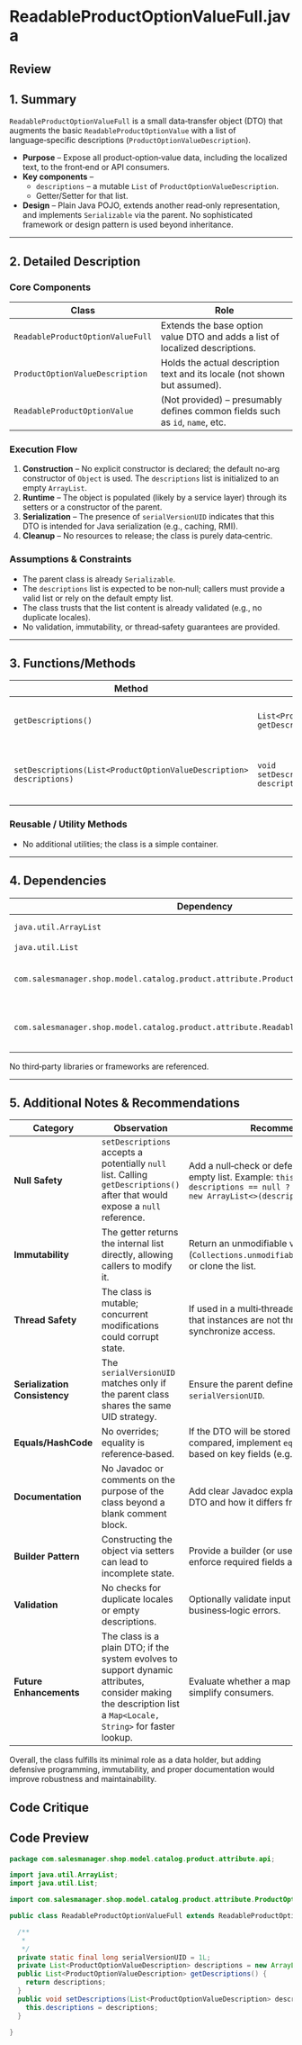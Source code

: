 # ReadableProductOptionValueFull.java

## Review

## 1. Summary  
`ReadableProductOptionValueFull` is a small data‑transfer object (DTO) that augments the basic `ReadableProductOptionValue` with a list of language‑specific descriptions (`ProductOptionValueDescription`).  
- **Purpose** – Expose all product‑option‑value data, including the localized text, to the front‑end or API consumers.  
- **Key components** –  
  - `descriptions` – a mutable `List` of `ProductOptionValueDescription`.  
  - Getter/Setter for that list.  
- **Design** – Plain Java POJO, extends another read‑only representation, and implements `Serializable` via the parent. No sophisticated framework or design pattern is used beyond inheritance.

---

## 2. Detailed Description  
### Core Components
| Class | Role |
|-------|------|
| `ReadableProductOptionValueFull` | Extends the base option value DTO and adds a list of localized descriptions. |
| `ProductOptionValueDescription` | Holds the actual description text and its locale (not shown but assumed). |
| `ReadableProductOptionValue` | (Not provided) – presumably defines common fields such as `id`, `name`, etc. |

### Execution Flow
1. **Construction** – No explicit constructor is declared; the default no‑arg constructor of `Object` is used. The `descriptions` list is initialized to an empty `ArrayList`.  
2. **Runtime** – The object is populated (likely by a service layer) through its setters or a constructor of the parent.  
3. **Serialization** – The presence of `serialVersionUID` indicates that this DTO is intended for Java serialization (e.g., caching, RMI).  
4. **Cleanup** – No resources to release; the class is purely data‑centric.

### Assumptions & Constraints
- The parent class is already `Serializable`.  
- The `descriptions` list is expected to be non‑null; callers must provide a valid list or rely on the default empty list.  
- The class trusts that the list content is already validated (e.g., no duplicate locales).  
- No validation, immutability, or thread‑safety guarantees are provided.

---

## 3. Functions/Methods

| Method | Signature | Purpose | Inputs | Outputs | Side‑Effects |
|--------|-----------|---------|--------|---------|--------------|
| `getDescriptions()` | `List<ProductOptionValueDescription> getDescriptions()` | Returns the current list of descriptions. | None | The internal `descriptions` list (direct reference). | None |
| `setDescriptions(List<ProductOptionValueDescription> descriptions)` | `void setDescriptions(List<ProductOptionValueDescription> descriptions)` | Replaces the internal list with the supplied one. | A list of `ProductOptionValueDescription`. | None | The internal reference is overwritten. |

### Reusable / Utility Methods
- No additional utilities; the class is a simple container.

---

## 4. Dependencies

| Dependency | Type | Notes |
|------------|------|-------|
| `java.util.ArrayList` | JDK | Standard collection. |
| `java.util.List` | JDK | Interface. |
| `com.salesmanager.shop.model.catalog.product.attribute.ProductOptionValueDescription` | Project | Domain object for a localized description. |
| `com.salesmanager.shop.model.catalog.product.attribute.ReadableProductOptionValue` | Project | Base DTO that this class extends. |

No third‑party libraries or frameworks are referenced.

---

## 5. Additional Notes & Recommendations

| Category | Observation | Recommendation |
|----------|-------------|----------------|
| **Null Safety** | `setDescriptions` accepts a potentially `null` list. Calling `getDescriptions()` after that would expose a `null` reference. | Add a null‑check or defensively set to an empty list. Example: `this.descriptions = descriptions == null ? new ArrayList<>() : new ArrayList<>(descriptions);` |
| **Immutability** | The getter returns the internal list directly, allowing callers to modify it. | Return an unmodifiable view (`Collections.unmodifiableList(descriptions)`) or clone the list. |
| **Thread Safety** | The class is mutable; concurrent modifications could corrupt state. | If used in a multi‑threaded context, document that instances are not thread‑safe or synchronize access. |
| **Serialization Consistency** | The `serialVersionUID` matches only if the parent class shares the same UID strategy. | Ensure the parent defines its own `serialVersionUID`. |
| **Equals/HashCode** | No overrides; equality is reference‑based. | If the DTO will be stored in collections or compared, implement `equals` and `hashCode` based on key fields (e.g., id). |
| **Documentation** | No Javadoc or comments on the purpose of the class beyond a blank comment block. | Add clear Javadoc explaining the role of this DTO and how it differs from the parent. |
| **Builder Pattern** | Constructing the object via setters can lead to incomplete state. | Provide a builder (or use Lombok’s `@Builder`) to enforce required fields and immutability. |
| **Validation** | No checks for duplicate locales or empty descriptions. | Optionally validate input lists to prevent business‑logic errors. |
| **Future Enhancements** | The class is a plain DTO; if the system evolves to support dynamic attributes, consider making the description list a `Map<Locale, String>` for faster lookup. | Evaluate whether a map structure would simplify consumers. |

Overall, the class fulfills its minimal role as a data holder, but adding defensive programming, immutability, and proper documentation would improve robustness and maintainability.

## Code Critique



## Code Preview

```java
package com.salesmanager.shop.model.catalog.product.attribute.api;

import java.util.ArrayList;
import java.util.List;

import com.salesmanager.shop.model.catalog.product.attribute.ProductOptionValueDescription;

public class ReadableProductOptionValueFull extends ReadableProductOptionValue {

  /**
   * 
   */
  private static final long serialVersionUID = 1L;
  private List<ProductOptionValueDescription> descriptions = new ArrayList<ProductOptionValueDescription>();
  public List<ProductOptionValueDescription> getDescriptions() {
    return descriptions;
  }
  public void setDescriptions(List<ProductOptionValueDescription> descriptions) {
    this.descriptions = descriptions;
  }

}



```
